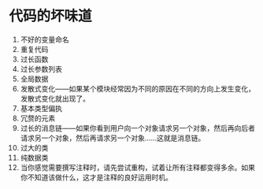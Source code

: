 # 代码的坏味道
1. 不好的变量命名
2. 重复代码
3. 过长函数
4. 过长参数列表
5. 全局数据
6. 发散式变化——如果某个模块经常因为不同的原因在不同的方向上发生变化，发散式变化就出现了。
7. 基本类型偏执
8. 冗赘的元素
9. 过长的消息链——如果你看到用户向一个对象请求另一个对象，然后再向后者请求另一个对象，然后再请求另一个对象……这就是消息链。
10. 过大的类
11. 纯数据类
12. 当你感觉需要撰写注释时，请先尝试重构，试着让所有注释都变得多余。如果你不知道该做什么，这才是注释的良好运用时机。